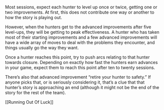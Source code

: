 
Most sessions, expect each hunter to level up once or twice, getting one or two improvements. At first, this does not contribute one way or another to how the story is playing out.

However, when the hunters get to the advanced improvements after five level-ups, they will be getting to peak effectiveness. A hunter who has taken most of their starting improvements and a few advanced improvements will have a wide array of moves to deal with the problems they encounter, and things usually go the way they want.

Once a hunter reaches this point, try to push arcs relating to that hunter towards closure. Depending on exactly how fast the hunters earn advances in your game, expect them to reach this point after ten to twenty sessions.

There’s also that advanced improvement “retire your hunter to safety.” If anyone picks that, or is seriously considering it, that’s a clue that that hunter’s story is approaching an end (although it might not be the end of the story for the rest of the team).

[[Running Out Of Luck]]
